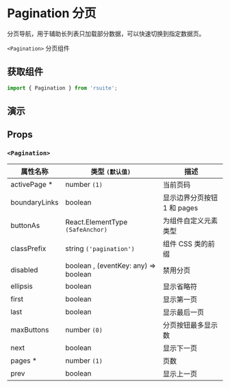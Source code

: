 # Pagination 分页

分页导航，用于辅助长列表只加载部分数据，可以快速切换到指定数据页。

`<Pagination>` 分页组件

## 获取组件

```js
import { Pagination } from 'rsuite';
```

## 演示

<!--{demo}-->

## Props

### `<Pagination>`

| 属性名称      | 类型 `(默认值)`                      | 描述                        |
| ------------- | ------------------------------------ | --------------------------- |
| activePage \* | number `(1)`                         | 当前页码                    |
| boundaryLinks | boolean                              | 显示边界分页按钮 1 和 pages |
| buttonAs      | React.ElementType `(SafeAnchor)`     | 为组件自定义元素类型        |
| classPrefix   | string `('pagination')`              | 组件 CSS 类的前缀           |
| disabled      | boolean , (eventKey: any) => boolean | 禁用分页                    |
| ellipsis      | boolean                              | 显示省略符                  |
| first         | boolean                              | 显示第一页                  |
| last          | boolean                              | 显示最后一页                |
| maxButtons    | number `(0)`                         | 分页按钮最多显示数          |
| next          | boolean                              | 显示下一页                  |
| pages \*      | number `(1)`                         | 页数                        |
| prev          | boolean                              | 显示上一页                  |
